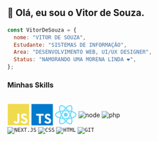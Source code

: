 ## 👋 Olá, eu sou o Vitor de Souza.


```JavaScript
const VitorDeSouza = {
  nome: "VITOR DE SOUZA",
  Estudante: "SISTEMAS DE INFORMAÇÂO",
  Area: "DESENVOLVIMENTO WEB, UI/UX DESIGNER",
  Status: "NAMORANDO UMA MORENA LINDA ❤️",
};
```
### Minhas Skills 

<div style="display: inline_block"><br>
  <img align="center" alt="Js" height="50" width="50" src="https://raw.githubusercontent.com/devicons/devicon/master/icons/javascript/javascript-plain.svg">
  <img align="center" alt="Ts" height="50" width="50" src="https://raw.githubusercontent.com/devicons/devicon/master/icons/typescript/typescript-plain.svg">
  <img align="center" alt="React" height="50" width="50" src="https://raw.githubusercontent.com/devicons/devicon/master/icons/react/react-original.svg">
  <img align="center" alt="node" height="50" width="50" src="https://www.svgrepo.com/show/452075/node-js.svg">
  <img align="center" alt="php" height="50" width="50" src="https://www.svgrepo.com/show/373966/php.svg">
  <div>
    <code><img height="32" src="https://img.shields.io/badge/next.js-000000?style=for-the-badge&logo=nextdotjs&logoColor=white" alt="NEXT.JS"/></code>
    <code><img height="32" src="https://img.shields.io/badge/CSS3-1572B6?style=for-the-badge&logo=css3&logoColor=white" alt="CSS"/></code>
    <code><img height="32" src="https://img.shields.io/badge/HTML5-E34F26?style=for-the-badge&logo=html5&logoColor=white" alt="HTML"/></code></code>
    <code><img height="32" src="https://img.shields.io/badge/GIT-E44C30?style=for-the-badge&logo=git&logoColor=white" alt="GIT"/></code>
  </div>
 </div>

  ##
